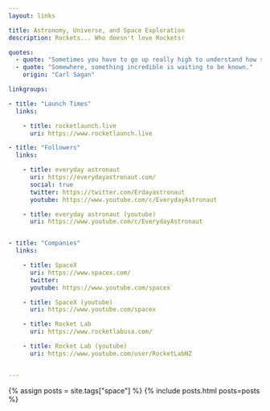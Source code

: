 ```yaml
---
layout: links

title: Astronomy, Universe, and Space Exploration
description: Rockets... Who doesn't love Rockets!

quotes:
  - quote: "Sometimes you have to go up really high to understand how small you are."
  - quote: "Somewhere, something incredible is waiting to be known."
    origin: "Carl Sagan"

linkgroups:

- title: "Launch Times"
  links:

    - title: rocketlaunch.live
      uri: https://www.rocketlaunch.live

- title: "Followers"
  links:

    - title: everyday astronaut
      uri: https://everydayastronaut.com/
      social: true
      twitter: https://twitter.com/Erdayastronaut
      youtube: https://www.youtube.com/c/EverydayAstronaut

    - title: everyday astronaut (youtube)
      uri: https://www.youtube.com/c/EverydayAstronaut


- title: "Companies"
  links:

    - title: SpaceX
      uri: https://www.spacex.com/
      twitter:
      youtube: https://www.youtube.com/spacex

    - title: SpaceX (youtube)
      uri: https://www.youtube.com/spacex

    - title: Rocket Lab
      uri: https://www.rocketlabusa.com/

    - title: Rocket Lab (youtube)
      uri: https://www.youtube.com/user/RocketLabNZ


---
```


{% assign posts = site.tags["space"] %}
{% include posts.html posts=posts %}
